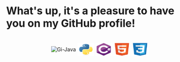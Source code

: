 # ‎What's up, it's a pleasure to have you on my GitHub profile!
<div style="display: inline_block" align = "center"><br>          
  <img align="center" alt="Gi-Java" height="35" width="45" src="https://cdn.jsdelivr.net/gh/devicons/devicon/icons/java/java-original.svg" />        
  <img align="center" alt="Gi-Python" height="35" width="45" src="https://raw.githubusercontent.com/devicons/devicon/master/icons/python/python-original.svg">
  <img align="center" alt="Gi-Csharp" height="35" width="45" src="https://raw.githubusercontent.com/devicons/devicon/master/icons/csharp/csharp-original.svg">
  <img align="center" alt="Gi-HTML" height="35" width="45" src="https://raw.githubusercontent.com/devicons/devicon/master/icons/html5/html5-original.svg">
  <img align="center" alt="Gi-CSS" height="35" width="45" src="https://raw.githubusercontent.com/devicons/devicon/master/icons/css3/css3-original.svg">
</div>
